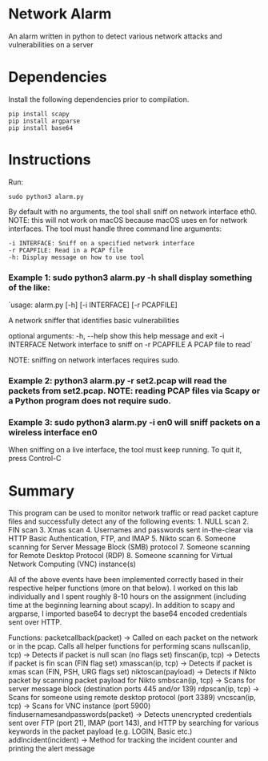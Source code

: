 # Network Alarm
An alarm written in python to detect various network attacks and vulnerabilities on a server

# Dependencies
Install the following dependencies prior to compilation.
```
pip install scapy
pip install argparse
pip install base64
```

# Instructions
Run: 
```
sudo python3 alarm.py
```
By default with no arguments, the tool shall sniff on network interface eth0. NOTE: this will not work on macOS because macOS uses en for network interfaces. The tool must handle three command line arguments:
```
-i INTERFACE: Sniff on a specified network interface 
-r PCAPFILE: Read in a PCAP file 
-h: Display message on how to use tool
```
### Example 1: sudo python3 alarm.py -h shall display something of the like:

`usage: alarm.py [-h] [-i INTERFACE] [-r PCAPFILE]

A network sniffer that identifies basic vulnerabilities

optional arguments: -h, --help show this help message and exit -i INTERFACE Network interface to sniff on -r PCAPFILE A PCAP file to read`

NOTE: sniffing on network interfaces requires sudo.

### Example 2: python3 alarm.py -r set2.pcap will read the packets from set2.pcap. NOTE: reading PCAP files via Scapy or a Python program does not require sudo.

### Example 3: sudo python3 alarm.py -i en0 will sniff packets on a wireless interface en0

When sniffing on a live interface, the tool must keep running. To quit it, press Control-C

# Summary
This program can be used to monitor network traffic or read packet capture files and successfully detect any of the following events:
	1. NULL scan
	2. FIN scan
	3. Xmas scan
	4. Usernames and passwords sent in-the-clear via HTTP Basic Authentication, FTP, and IMAP
	5. Nikto scan
	6. Someone scanning for Server Message Block (SMB) protocol
	7. Someone scanning for Remote Desktop Protocol (RDP)
	8. Someone scanning for Virtual Network Computing (VNC) instance(s)

All of the above events have been implemented correctly based in their respective helper functions (more on that below). I worked on this lab individually and I spent roughly 8-10 hours on the assignment (including time at the beginning learning about scapy). In addition to scapy and argparse, I imported base64 to decrypt the base64 encoded credentials sent over HTTP.

Functions:
packetcallback(packet) -> Called on each packet on the network or in the pcap. Calls all helper functions for performing scans
nullscan(ip, tcp) -> Detects if packet is null scan (no flags set)
finscan(ip, tcp) -> Detects if packet is fin scan (FIN flag set)
xmasscan(ip, tcp) -> Detects if packet is xmas scan (FIN, PSH, URG flags set)
niktoscan(payload) -> Detects if Nikto packet by scanning packet payload for Nikto
smbscan(ip, tcp) -> Scans for server message block (destination ports 445 and/or 139)
rdpscan(ip, tcp) -> Scans for someone using remote desktop protocol (port 3389)
vncscan(ip, tcp) -> Scans for VNC instance (port 5900)
findusernamesandpasswords(packet) -> Detects unencrypted credentials sent over FTP (port 21), IMAP (port 143), and HTTP by searching for various keywords in the packet payload (e.g. LOGIN, Basic etc.)
addIncident(incident) -> Method for tracking the incident counter and printing the alert message